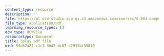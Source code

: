 ```yaml
---
content_type: resource
description: ''
file: https://ol-ocw-studio-app-qa.s3.amazonaws.com/courses/6-004-computation-structures-spring-2017/98d67d21c1c38047dc07d2935bf358f0_JuvrTQapI_k.pdf
file_type: application/pdf
learning_resource_types: []
ocw_type: OCWFile
resourcetype: Document
title: 3play pdf file
uid: 98d67d21-c1c3-8047-dc07-d2935bf358f0
---
```

